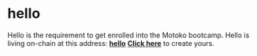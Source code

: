 # hello

Hello is the requirement to get enrolled into the Motoko bootcamp.
Hello is living on-chain at this address: [**hello**](https://hx4xx-gyaaa-aaaak-ad44q-cai.ic0.app/)
[**Click here**](https://internetcomputer.org/docs/current/developer-docs/quickstart/hello10mins#option-2-converting-icp-tokens-into-cycles-5-min) to create yours.
